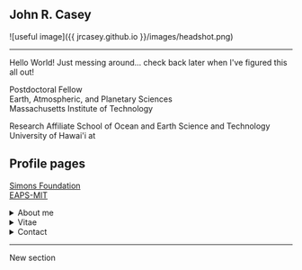
## John R. Casey

![useful image]({{ jrcasey.github.io }}/images/headshot.png)
 - - - 
Hello World! Just messing around... check back later when I've figured this all out!

Postdoctoral Fellow  
Earth, Atmospheric, and Planetary Sciences  
Massachusetts Institute of Technology  

Research Affiliate
School of Ocean and Earth Science and Technology
University of Hawai'i at 
## Profile pages
[Simons Foundation](https://www.simonsfoundation.org/team/john-casey/)  
[EAPS-MIT](http://paocweb.mit.edu/people/jrcasey)  

<details><summary>About me</summary>
<p>

Research interests
<br>
Microbial oceanography
<br>
Biological thermodynamics  

</p>
</details>

<details><summary>Vitae</summary>

[CV](./docs/CV_20190604.pdf)
</details>

<details><summary>Contact</summary>

jrcasey at hawaii.edu  
jrcasey at mit.edu  
[Twitter](https://twitter.com/tako_poke)

</details>

 - - -
 
 New section
